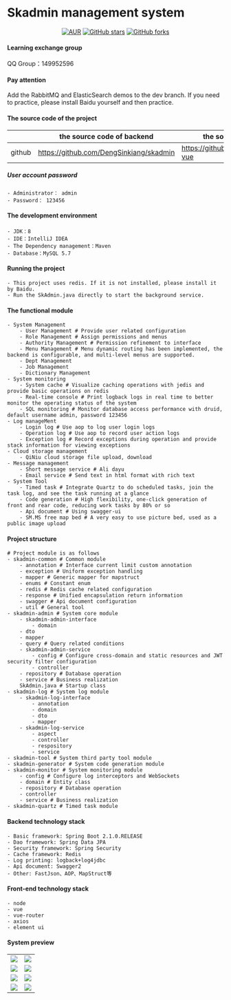 # Skadmin management system


<div style="text-align: center">

[![AUR](https://img.shields.io/badge/license-Apache%20License%202.0-blue.svg)](https://github.com/DengSinkiang/skadmin/blob/master/LICENSE)
[![GitHub stars](https://img.shields.io/github/stars/DengSinkiang/skadmin.svg?style=social&label=Stars)](https://github.com/DengSinkiang/skadmin)
[![GitHub forks](https://img.shields.io/github/forks/DengSinkiang/skadmin.svg?style=social&label=Fork)](https://github.com/DengSinkiang/skadmin)

</div>

#### Learning exchange group

QQ Group：149952596

#### Pay attention

Add the RabbitMQ and ElasticSearch demos to the dev branch. If you need to practice, please install Baidu yourself and then practice.

#### The source code of the project

|     |   the source code of backend  |   the source code of front-end  |
|---  |--- | --- |
|  github   |  https://github.com/DengSinkiang/skadmin   |  https://github.com/DengSinkiang/skadmin-vue   |

##### User account password
```
- Administrator： admin
- Password： 123456
```
#### The development environment
```
- JDK：8
- IDE：IntelliJ IDEA
- The Dependency management：Maven
- Database：MySQL 5.7
```
#### Running the project
```
- This project uses redis. If it is not installed, please install it by Baidu.
- Run the SkAdmin.java directly to start the background service.
```
#### The functional module
```
- System Management
    - User Management # Provide user related configuration
    - Role Management # Assign permissions and menus
    - Authority Management # Permission refinement to interface
    - Menu Management # Menu dynamic routing has been implemented, the backend is configurable, and multi-level menus are supported.
    - Dept Management
    - Job Management
    - Dictionary Management
- System monitoring
    - System cache # Visualize caching operations with jedis and provide basic operations on redis
    - Real-time console # Print logback logs in real time to better monitor the operating status of the system
    - SQL monitoring # Monitor database access performance with druid, default username admin, password 123456
- Log manageMent
    - Login log # Use aop to log user login logs
    - Operation log # Use aop to record user action logs
    - Exception log # Record exceptions during operation and provide stack information for viewing exceptions
- Cloud storage management
    - QiNiu cloud storage file upload, download
- Message management
    - Short message service # Ali dayu
    - Email service # Send text in html format with rich text
- System Tool
    - Timed task # Integrate Quartz to do scheduled tasks, join the task log, and see the task running at a glance
    - Code generation # High flexibility, one-click generation of front and rear code, reducing work tasks by 80% or so
    - Api document # Using swagger-ui
    - SM.MS free map bed # A very easy to use picture bed, used as a public image upload
```
#### Project structure
```
# Project module is as follows
- skadmin-common # Common module
    - annotation # Interface current limit custom annotation
    - exception # Uniform exception handling
    - mapper # Generic mapper for mapstruct
    - enums # Constant enum
    - redis # Redis cache related configuration
    - response # Unified encapsulation return information
    - swagger # Api document configuration
    - util # General tool
- skadmin-admin # System core module
    - skadmin-admin-interface
        - domain
	- dto
	- mapper
	- query # Query related conditions
    - skadmin-admin-service
        - config # Configure cross-domain and static resources and JWT security filter configuration
        - controller 
	- repository # Database operation
	- service # Business realization
	SkAdmin.java # Startup class	    
- skadmin-log # System log module
    - skadmin-log-interface
        - annotation
        - domain
        - dto
        - mapper
    - skadmin-log-service
        - aspect
        - controller
        - respository
        - service
- skadmin-tool # System third party tool module
- skadmin-generator # System code generation module
- skadmin-monitor # System monitoring module
    - config # Configure log interceptors and WebSockets
    - domain # Entity class
    - repository # Database operation
    - controller 
    - service # Business realization
- skadmin-quartz # Timed task module
```
#### Backend technology stack
```
- Basic framework: Spring Boot 2.1.0.RELEASE
- Dao framework: Spring Data JPA
- Security framework: Spring Security
- Cache framework: Redis
- Log printing: logback+log4jdbc
- Api document: Swagger2
- Other: FastJson、AOP、MapStruct等
```
#### Front-end technology stack
```
- node
- vue
- vue-router
- axios
- element ui
```
#### System preview

<table>
    <tr>
        <td><img src="https://mmmlf.tmuyun.com/67E4C17C279F5AA5441C06B4EDF19EA7.jpg"/></td>
        <td><img src="https://mmmlf.tmuyun.com/5D3CD4CE037BF05BBEBF4E7343BD2B2A.jpg"/></td>
    </tr>
    <tr>
        <td><img src="https://mmmlf.tmuyun.com/221883A1DB6C90DEC7D897BE19E1655A.jpg"/></td>
        <td><img src="https://mmmlf.tmuyun.com/52D529E8E62C5952F902F09CF708B131.jpg"/></td>
    </tr>
    <tr>
        <td><img src="https://mmmlf.tmuyun.com/26033FD6718D1857DF0D6DDE16B88285.jpg"/></td>
        <td><img src="https://mmmlf.tmuyun.com/BF58423BD9B538D18E8ED2151818E09D.jpg"/></td>
    </tr>
    <tr>
        <td><img src="https://mmmlf.tmuyun.com/01DD8D0FFD9F68AF95ACC7CF740D8A61.jpg"/></td>
        <td><img src="https://mmmlf.tmuyun.com/FB60E74D1E77F6A8A859DCCDA2945E30.jpg"/></td>
    </tr>
</table>
